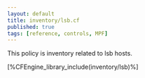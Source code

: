 ```yaml
---
layout: default
title: inventory/lsb.cf
published: true
tags: [reference, controls, MPF]
---
```


This policy is inventory related to lsb hosts.

[%CFEngine_library_include(inventory/lsb)%]
